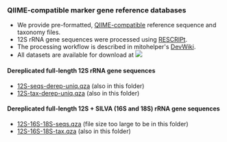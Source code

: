 ### QIIME-compatible marker gene reference databases
- We provide pre-formatted, [QIIME-compatible](https://docs.qiime2.org/2021.4/data-resources/) reference sequence and taxonomy files. 
- 12S rRNA gene sequences were processed using [RESCRIPt](https://github.com/bokulich-lab/RESCRIPt). 
- The processing workflow is described in mitohelper's [DevWiki](https://github.com/aomlomics/mitohelper/wiki/9.-Creating-QIIME-compatible-reference-databases).
- All datasets are available for download at [<img src="https://zenodo.org/badge/DOI/10.5281/zenodo.4892036.svg">](https://doi.org/10.5281/zenodo.4892036)

#### Dereplicated full-length 12S rRNA gene sequences
- [12S-seqs-derep-uniq.qza](https://doi.org/10.5281/zenodo.4892036) (also in this folder)
- [12S-tax-derep-uniq.qza](https://doi.org/10.5281/zenodo.4892036) (also in this folder)

#### Dereplicated full-length 12S + SILVA (16S and 18S) rRNA gene sequences
- [12S-16S-18S-seqs.qza](https://doi.org/10.5281/zenodo.4892036) (file size too large to be in this folder)
- [12S-16S-18S-tax.qza](https://doi.org/10.5281/zenodo.4892036) (also in this folder)

